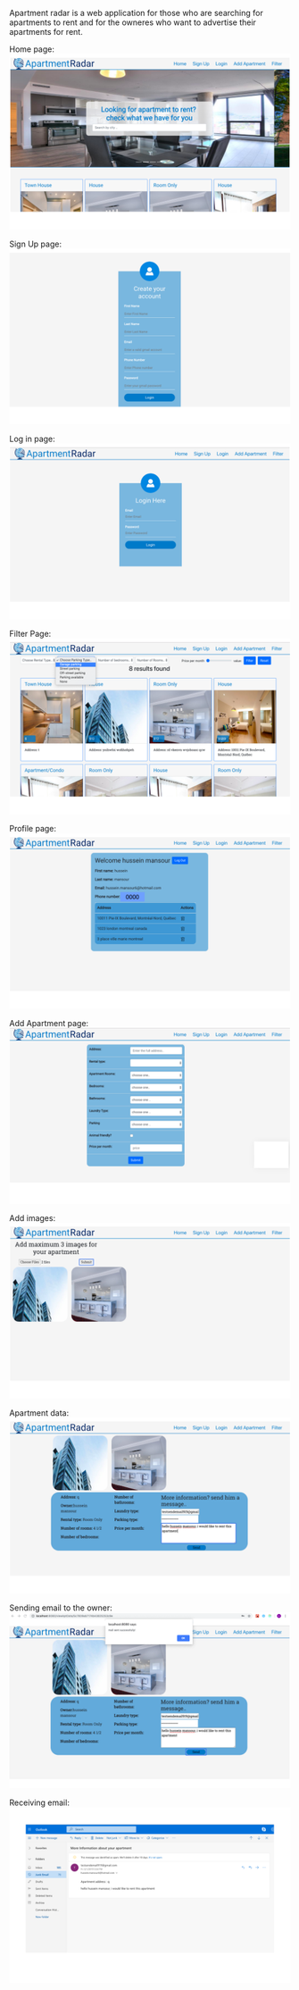 Apartment radar is a web application for those who are searching for apartments to rent and for the owneres who want to 
advertise their apartments for rent.

Home page:
![](https://github.com/husseinmansour6/apartment-radar/blob/master/frontend/screenShoots/Screen%20Shot%202019-02-28%20at%2011.09.44%20AM.png?raw=true)

Sign Up page:
![](https://github.com/husseinmansour6/apartment-radar/blob/master/frontend/screenShoots/Screen%20Shot%202019-02-28%20at%2011.10.01%20AM.png?raw=true)

Log in page:
![](https://github.com/husseinmansour6/apartment-radar/blob/master/frontend/screenShoots/Screen%20Shot%202019-02-28%20at%2011.10.08%20AM.png?raw=true)

Filter Page:
![](https://github.com/husseinmansour6/apartment-radar/blob/master/frontend/screenShoots/Screen%20Shot%202019-02-28%20at%2011.10.32%20AM.png?raw=true)

Profile page:
![](https://github.com/husseinmansour6/apartment-radar/blob/master/frontend/screenShoots/Screen%20Shot%202019-02-28%20at%2011.11.01%20AM.png?raw=true)

Add Apartment page:
![](https://github.com/husseinmansour6/apartment-radar/blob/master/frontend/screenShoots/Screen%20Shot%202019-02-28%20at%2011.11.06%20AM.png?raw=true)

Add images:
![](https://github.com/husseinmansour6/apartment-radar/blob/master/frontend/screenShoots/Screen%20Shot%202019-02-28%20at%2011.18.10%20AM.png?raw=true)

Apartment data:
![](https://github.com/husseinmansour6/apartment-radar/blob/master/frontend/screenShoots/Screen%20Shot%202019-03-01%20at%2010.54.06%20AM.png?raw=true)

Sending email to the owner:
![](https://github.com/husseinmansour6/apartment-radar/blob/master/frontend/screenShoots/Screen%20Shot%202019-03-01%20at%2010.54.25%20AM.png?raw=true)

Receiving email:
![](https://github.com/husseinmansour6/apartment-radar/blob/master/frontend/screenShoots/Screen%20Shot%202019-03-01%20at%2010.54.59%20AM.png?raw=true)
